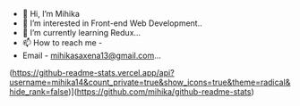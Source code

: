 - 👋 Hi, I’m Mihika
- 👀 I’m interested in Front-end Web Development..
- 🌱 I’m currently learning Redux...
- 📫 How to reach me -
- Email - mihikasaxena13@gmail.com...

<!---
mihika14/mihika14 is a ✨ special ✨ repository because its `README.md` (this file) appears on your GitHub profile.
You can click the Preview link to take a look at your changes.
--->
(https://github-readme-stats.vercel.app/api?username=mihika14&count_private=true&show_icons=true&theme=radical&hide_rank=false)](https://github.com/mihika/github-readme-stats)
